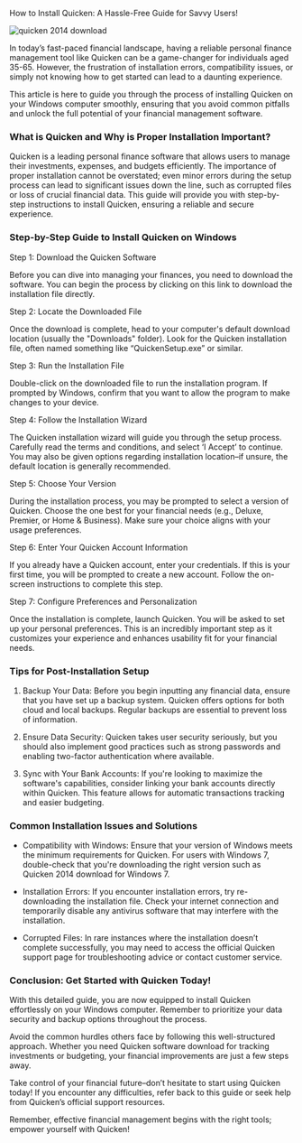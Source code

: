 How to Install Quicken: A Hassle-Free Guide for Savvy Users!


![quicken 2014 download](https://i.postimg.cc/HnXjX3gm/01-RKwxbn-Mps-Bma-Iae9k-GDNI-49.webp)


In today’s fast-paced financial landscape, having a reliable personal finance management tool like Quicken can be a game-changer for individuals aged 35-65. However, the frustration of installation errors, compatibility issues, or simply not knowing how to get started can lead to a daunting experience.


This article is here to guide you through the process of installing Quicken on your Windows computer smoothly, ensuring that you avoid common pitfalls and unlock the full potential of your financial management software.


### What is Quicken and Why is Proper Installation Important?


Quicken is a leading personal finance software that allows users to manage their investments, expenses, and budgets efficiently. The importance of proper installation cannot be overstated; even minor errors during the setup process can lead to significant issues down the line, such as corrupted files or loss of crucial financial data. This guide will provide you with step-by-step instructions to install Quicken, ensuring a reliable and secure experience.


### Step-by-Step Guide to Install Quicken on Windows


Step 1: Download the Quicken Software


Before you can dive into managing your finances, you need to download the software. You can begin the process by clicking on this link to download the installation file directly.


Step 2: Locate the Downloaded File


Once the download is complete, head to your computer's default download location (usually the "Downloads" folder). Look for the Quicken installation file, often named something like “QuickenSetup.exe” or similar.


Step 3: Run the Installation File


Double-click on the downloaded file to run the installation program. If prompted by Windows, confirm that you want to allow the program to make changes to your device.


Step 4: Follow the Installation Wizard


The Quicken installation wizard will guide you through the setup process. Carefully read the terms and conditions, and select ‘I Accept’ to continue. You may also be given options regarding installation location–if unsure, the default location is generally recommended.


Step 5: Choose Your Version


During the installation process, you may be prompted to select a version of Quicken. Choose the one best for your financial needs (e.g., Deluxe, Premier, or Home & Business). Make sure your choice aligns with your usage preferences.


Step 6: Enter Your Quicken Account Information


If you already have a Quicken account, enter your credentials. If this is your first time, you will be prompted to create a new account. Follow the on-screen instructions to complete this step.


Step 7: Configure Preferences and Personalization


Once the installation is complete, launch Quicken. You will be asked to set up your personal preferences. This is an incredibly important step as it customizes your experience and enhances usability fit for your financial needs.


### Tips for Post-Installation Setup


1. Backup Your Data: Before you begin inputting any financial data, ensure that you have set up a backup system. Quicken offers options for both cloud and local backups. Regular backups are essential to prevent loss of information.


2. Ensure Data Security: Quicken takes user security seriously, but you should also implement good practices such as strong passwords and enabling two-factor authentication where available.


3. Sync with Your Bank Accounts: If you're looking to maximize the software's capabilities, consider linking your bank accounts directly within Quicken. This feature allows for automatic transactions tracking and easier budgeting.


### Common Installation Issues and Solutions


- Compatibility with Windows: Ensure that your version of Windows meets the minimum requirements for Quicken. For users with Windows 7, double-check that you're downloading the right version such as Quicken 2014 download for Windows 7.


- Installation Errors: If you encounter installation errors, try re-downloading the installation file. Check your internet connection and temporarily disable any antivirus software that may interfere with the installation.


- Corrupted Files: In rare instances where the installation doesn’t complete successfully, you may need to access the official Quicken support page for troubleshooting advice or contact customer service.


### Conclusion: Get Started with Quicken Today!


With this detailed guide, you are now equipped to install Quicken effortlessly on your Windows computer. Remember to prioritize your data security and backup options throughout the process.


Avoid the common hurdles others face by following this well-structured approach. Whether you need Quicken software download for tracking investments or budgeting, your financial improvements are just a few steps away.


Take control of your financial future–don’t hesitate to start using Quicken today! If you encounter any difficulties, refer back to this guide or seek help from Quicken’s official support resources.


Remember, effective financial management begins with the right tools; empower yourself with Quicken!

